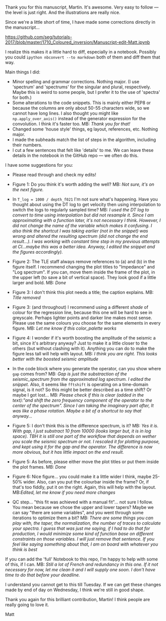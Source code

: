 Thank you for this manuscript, Martin. It's awesome. Very easy to follow &mdash; the level is just right. And the illustrations are really nice.

Since we're a little short of time, I have made some corrections directly in the manuscript...

https://github.com/seg/tutorials-2017/blob/master/1710_Coloured_inversion/Manuscript-edit-Matt.ipynb

I realize this makes it a little hard to diff, especially in a notebook. Possibly you could `ipython nbconvert --to markdown` both of them and diff them that way.

Main things I did:

- Minor spelling and grammar corrections. Nothing major. (I use 'spectrum' and 'spectrums' for the singular and plural, respectively. Maybe this is weird to some people, but I prefer it to the use of 'spectra' for both.)
- Some alterations to the code snippets. This is mainly either PEP8 or because the columns are only about 50-55 characters wide, so we cannot have long lines. I also thought you might like `np.apply_over_axis()` instead of the generator expression for the convolution. I think it's faster too.
MB: *Thank you for that!*
- Changed some 'house style' things, eg layout, references, etc. Nothing major.
- I made the subheads match the list of steps in the algorithm, including their numbers.
- I cut a few sentences that felt like 'details' to me. We can leave these details in the notebook in the GitHub repo &mdash; we often do this.

I have some suggestions for you:

- Please read through and check my edits!
- Figure 1: Do you think it's worth adding the well?
MB: *Not sure, it's on the next figure.*
- In `T_log = 1000 / depth_f021` I'm not sure what's happening. Have you thought about using the DT log to get velocity then using interpolation to switch the logs to regularly sampled time?
MB: *I used the DT log to convert to time using interpolation but did not resample it. Since I am approximating with a function later, it's not necessary I think. However, I did not change the name of the variable which makes it confusing. I also think the shortcut I was taking earlier (not in the snippet) was wrong and altered the resulting spectrum (did not change the end result...). I was working with constant time step in my previous attempts at CI...maybe this was a better idea. Anyway, I edited the snippet and the figures accordingly).*

- Figure 2: The TLE staff always remove references to (a) and (b) in the figure itself. I recommend changing the plot titles to "Impedance" and "Log spectrum". If you can, move them inside the frame of the plot, in the upper left (to save a bit of vertical space). They look good if a little larger and bold.
MB: *Done*

- Figure 3: I don't think this plot needs a title; the caption explains.
MB: *Title removed*

- Figure 3: (and throughout) I recommend using a different *shade* of colour for the regression line, because this one will be hard to see in greyscale. Perhaps lighter points and darker line makes most sense. Please use the same colours you choose for the same elements in every figure.
MB: *Let me know if this color_palette works*
- Figure 4: I wonder if it's worth boosting the amplitude of the seismic a bit, since it's arbitrary anyway? Just to make it a little closer to the others (but without clashing with it). Anything you can do to make the figure less tall will help with layout.
MB: *I think you are right. This looks better with the boosted seismic amplitude*
- In the code block where you generate the operator, can you show where `gap` comes from? MB: *Gap is just the substraction of the seismic_spectrum from the approximated log spectrum. I edited the snippet.* Also, it seems like `fftshift` is operating on a time-domain signal, is it not? So this might be better described as a time shift? Or maybe I got lost...
MB: *Please check if this is clear (added in the text):"and shift the zero frequency component of the operator to the center of the spectrum". Since I am taking the imaginary part after, It was like a phase rotation. Maybe a bit of a shortcut to say that anyway...*
- Figure 5: I don't think this is the difference spectrum, is it?
MB: *Yes it is. With gap, I just substract 10 from 10000 (looks larger but, it is in log space). TBH it is still one part of the workflow that depends on wether you scale the seismic spectrum or not. I rescaled it for plotting purpose, and kept using it for the gap and the operator. The difference is now more obvious, but it has little impact on the end result.*
- Figure 5: As before, please either move the plot titles or put them inside the plot frames.
MB: *Done*
- Figure 6: Nice figure... you could make it a little wider I think, maybe 25-50% wider. Also, can you put the colourbar inside the frame? Or, if that's too fiddly, put it on the right. Again, this will help with the layout.
MB:*Edited, let me know if you need more changes*
- QC step... "this fit was achieved with a manual fit"... not sure I follow. You mean because we chose the upper and lower tapers? Maybe we can say "there are some variables", and you went through some iterations to optimize them a bit?
MB: *There are some things you can play with, the taper, the normalization, the number of traces to calculate your spectra. I guess that was just me saying, if I had to do that for production, I would minimize some kind of function base on different constraints on those variables. I will just remove that sentence. If you feel like saying something about that, I am on board with whatever you think is best*

If you can add the 'full' Notebook to this repo, I'm happy to help with some of this, if I can.
MB: *Still a lot of French and redundancy in this one. If it not necessary for now, let me clean it and I will supply one soon. I don't have time to do that before your deadline.*

I understand you cannot get to this till Tuesday. If we can get these changes made by end of day on Wednesday, I think we're still in good shape.

Thank you again for this brilliant contribution, Martin! I think people are really going to love it.

Matt

